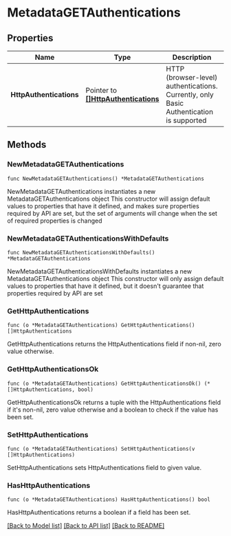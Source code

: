 # MetadataGETAuthentications

## Properties

Name | Type | Description | Notes
------------ | ------------- | ------------- | -------------
**HttpAuthentications** | Pointer to [**[]HttpAuthentications**](HttpAuthentications.md) | HTTP (browser-level) authentications. Currently, only Basic Authentication is supported | [optional] 

## Methods

### NewMetadataGETAuthentications

`func NewMetadataGETAuthentications() *MetadataGETAuthentications`

NewMetadataGETAuthentications instantiates a new MetadataGETAuthentications object
This constructor will assign default values to properties that have it defined,
and makes sure properties required by API are set, but the set of arguments
will change when the set of required properties is changed

### NewMetadataGETAuthenticationsWithDefaults

`func NewMetadataGETAuthenticationsWithDefaults() *MetadataGETAuthentications`

NewMetadataGETAuthenticationsWithDefaults instantiates a new MetadataGETAuthentications object
This constructor will only assign default values to properties that have it defined,
but it doesn't guarantee that properties required by API are set

### GetHttpAuthentications

`func (o *MetadataGETAuthentications) GetHttpAuthentications() []HttpAuthentications`

GetHttpAuthentications returns the HttpAuthentications field if non-nil, zero value otherwise.

### GetHttpAuthenticationsOk

`func (o *MetadataGETAuthentications) GetHttpAuthenticationsOk() (*[]HttpAuthentications, bool)`

GetHttpAuthenticationsOk returns a tuple with the HttpAuthentications field if it's non-nil, zero value otherwise
and a boolean to check if the value has been set.

### SetHttpAuthentications

`func (o *MetadataGETAuthentications) SetHttpAuthentications(v []HttpAuthentications)`

SetHttpAuthentications sets HttpAuthentications field to given value.

### HasHttpAuthentications

`func (o *MetadataGETAuthentications) HasHttpAuthentications() bool`

HasHttpAuthentications returns a boolean if a field has been set.


[[Back to Model list]](../README.md#documentation-for-models) [[Back to API list]](../README.md#documentation-for-api-endpoints) [[Back to README]](../README.md)


